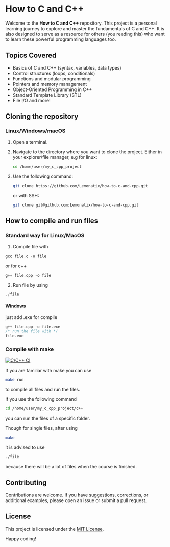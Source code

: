# How to C and C++

Welcome to the **How to C and C++** repository. This project is a personal learning journey to explore and master the fundamentals of C and C++. It is also designed to serve as a resource for others (you reading this) who want to learn these powerful programming languages too.

## Topics Covered

- Basics of C and C++ (syntax, variables, data types)
- Control structures (loops, conditionals)
- Functions and modular programming
- Pointers and memory management
- Object-Oriented Programming in C++
- Standard Template Library (STL)
- File I/O and more!

## Cloning the repository

### Linux/Windows/macOS

1. Open a terminal.
2. Navigate to the directory where you want to clone the project. Either in your explorer/file manager, e.g for linux:

   ```bash
   cd /home/user/my_c_cpp_project
   ```

3. Use the following command:

   ```bash
   git clone https://github.com/Lemonatix/how-to-c-and-cpp.git
   ```
   or with SSH:
   ```bash
   git clone git@github.com:Lemonatix/how-to-c-and-cpp.git
   ```
   
## How to compile and run files
### Standard way for Linux/MacOS

1. Compile file with
```c
gcc file.c -o file
```
or for c++

```cpp
g++ file.cpp -o file
```

2. Run file by using
```cpp
./file
```
#### Windows
just add .exe for compile
```c++
g++ file.cpp -o file.exe
/* run the file with */
file.exe
```

### Compile with make
[![C/C++ CI](https://github.com/Lemonatix/how-to-c-and-cpp/actions/workflows/c-cpp.yml/badge.svg?branch=main)](https://github.com/Lemonatix/how-to-c-and-cpp/actions/workflows/c-cpp.yml)

If you are familiar with make you can use 
```bash
make run
```
to compile all files and run the files.

If you use the following command
```bash
cd /home/user/my_c_cpp_project/c++
```

you can run the files of a specific folder.

Though for single files, after using 

```bash
make
```

it is advised to use

```bash
./file
```

because there will be a lot of files when the course is finished. 

## Contributing

Contributions are welcome. If you have suggestions, corrections, or additional examples, please open an issue or submit a pull request.

## License

This project is licensed under the [MIT License](LICENSE).

Happy coding!
